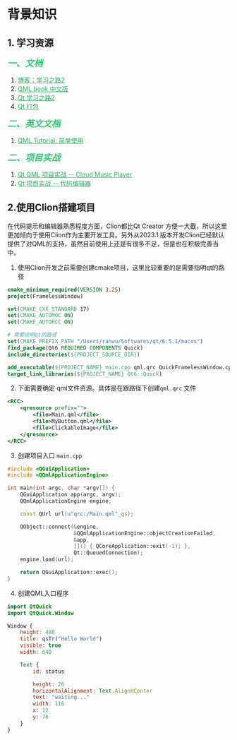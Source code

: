 # 背景知识

## 1. 学习资源

<span style="font-size:1.25rem;color:#2ecc71;font-weight:bolder;font-style:italic">一、文档</span>

1. <a href="https://www.devbean.net/2012/08/qt-study-road-2-catelog/" style="text-decoration:underline;color: #27ae60">博客：学习之路2</a>
2. <a href="https://www.bookstack.cn/read/QmlBook-In-Chinese/README.md" style="text-decoration:underline;color: #27ae60">QML book 中文版</a>
3. <a href="https://www.bookstack.cn/read/qt-study-road-2/ddf84b4ac149953f.md" style="text-decoration:underline;color: #27ae60">Qt 学习之路2</a>
4. <a href="http://www.cleartechfei.com/tag/qt/" style="text-decoration:underline;color: #27ae60">Qt 打包</a>

<span style="font-size:1.25rem;color:#2ecc71;font-weight:bolder;font-style:italic">二、英文文档</span>

1. <a href="https://riptutorial.com/qml" style="text-decoration:underline;color: #27ae60">QML Tutorial: 简单使用</a>

<span style="font-size:1.25rem;color:#2ecc71;font-weight:bolder;font-style:italic">二、项目实战</span>

1. <a href="https://www.hyz.cool/articles/185" style="text-decoration:underline;color: #27ae60">Qt QML 项目实战 -- Cloud Music Player</a>
2. <a href="https://www.hyz.cool/articles/178" style="text-decoration:underline;color: #27ae60">Qt 项目实战 -- 代码编辑器</a>


## 2.使用Clion搭建项目

在代码提示和编辑器熟悉程度方面，Clion都比Qt Creator 方便一大截，所以这里更加倾向于使用Clion作为主要开发工具。另外从2023.1 版本开发Clion已经默认提供了对QML的支持，虽然目前使用上还是有很多不足，但是也在积极完善当中。

1. 使用Clion开发之前需要创建cmake项目，这里比较重要的是需要指明qt的路径

```cmake
cmake_minimum_required(VERSION 3.25)
project(FramelessWindow)

set(CMAKE_CXX_STANDARD 17)
set(CMAKE_AUTOMOC ON)
set(CMAKE_AUTORCC ON)

# 需要说明qt的路径
set(CMAKE_PREFIX_PATH "/Users/ranwu/Softwares/qt/6.5.1/macos")
find_package(Qt6 REQUIRED COMPONENTS Quick)
include_directories(${PROJECT_SOURCE_DIR})

add_executable(${PROJECT_NAME} main.cpp qml.qrc QuickFramelessWindow.cpp)
target_link_libraries(${PROJECT_NAME} Qt6::Quick)
```

2. 下面需要确定 qml文件资源。具体是在跟路径下创建`qml.qrc` 文件

```xml
<RCC>
    <qresource prefix="">
        <file>Main.qml</file>
        <file>MyButton.qml</file>
        <file>ClickableImage</file>
    </qresource>
</RCC>
```

3. 创建项目入口 `main.cpp`

```cpp
#include <QGuiApplication>
#include <QQmlApplicationEngine>

int main(int argc, char *argv[]) {
    QGuiApplication app(argc, argv);
    QQmlApplicationEngine engine;

    const QUrl url(u"qrc:/Main.qml"_qs);

    QObject::connect(&engine,
                     &QQmlApplicationEngine::objectCreationFailed,
                     &app,
                     []() { QCoreApplication::exit(-1); },
                     Qt::QueuedConnection);
    engine.load(url);

    return QGuiApplication::exec();
}
```

4. 创建QML入口程序

```qml
import QtQuick
import QtQuick.Window

Window {
    height: 480
    title: qsTr("Hello World")
    visible: true
    width: 640

    Text {
        id: status

        height: 26
        horizontalAlignment: Text.AlignHCenter
        text: "waiting..."
        width: 116
        x: 12
        y: 76
    }
}
```